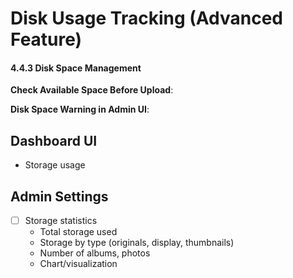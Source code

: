 # Disk Usage Tracking (Advanced Feature)

#### 4.4.3 Disk Space Management

**Check Available Space Before Upload**:

**Disk Space Warning in Admin UI**:



## Dashboard UI
  - Storage usage



## Admin Settings
- [ ] Storage statistics
  - Total storage used
  - Storage by type (originals, display, thumbnails)
  - Number of albums, photos
  - Chart/visualization
